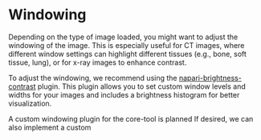 # Windowing

Depending on the type of image loaded, you might want to adjust the windowing of the image. This is especially useful for CT images, where different window settings can highlight different tissues (e.g., bone, soft tissue, lung), or for x-ray images to enhance contrast.

To adjust the windowing, we recommend using the [napari-brightness-contrast](https://github.com/haesleinhuepf/napari-brightness-contrast) plugin. This plugin allows you to set custom window levels and widths for your images and includes a brightness histogram for better visualization.


A custom windowing plugin for the core-tool is planned
If desired, we can also implement a custom 
